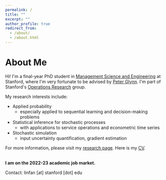 ```yaml
---
permalink: /
title: ""
excerpt: ""
author_profile: true
redirect_from: 
  - /about/
  - /about.html
---
```


About Me
======
Hi! I'm a final-year PhD student in [Management Science and Engineering](https://msande.stanford.edu/) at Stanford, where I'm very fortunate to be advised by [Peter Glynn](https://web.stanford.edu/~glynn/). I'm part of Stanford's [Operations Research](https://or.stanford.edu/) group.
    
My research interests include:
- Applied probability
  - especially applied to sequential learning and decision-making problems
- Statistical inference for stochastic processes
  - with applications to service operations and econometric time series
- Stochastic simulation
  - input uncertainty quantification, gradient estimation

For more information, please visit my [research page](https://linfanf.github.io/research/). Here is my [CV](https://linfanf.github.io/files/LinFan_CV_August2022.pdf).
       
&nbsp;   
**I am on the 2022-23 academic job market.**   
  
Contact: linfan [at] stanford [dot] edu



